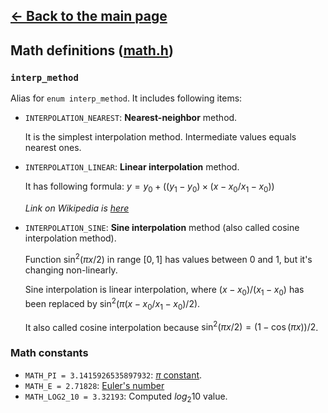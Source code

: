 ## [<- Back to the main page](../Main.md)

## Math definitions ([math.h](../../math.h))

### <code>interp_method</code>
Alias for <code>enum interp_method</code>. It includes following items:
- <code>INTERPOLATION_NEAREST</code>: **Nearest-neighbor** method.

    It is the simplest interpolation method.
    Intermediate values equals nearest ones.
    
- <code>INTERPOLATION_LINEAR</code>: **Linear interpolation** method.

    It has following formula: $y = y_{0}+((y_{1}-y_{0})\times(x-x_{0}/x_{1}-x_{0}))$
    
    *Link on Wikipedia is [here](https://en.wikipedia.org/wiki/Linear_interpolation)*

- <code>INTERPOLATION_SINE</code>: **Sine interpolation** method (also called cosine interpolation method).

    Function $\sin^2(\pi x / 2)$ in range $[0,1]$ has values between 0 and 1, but it's changing non-linearly.

    Sine interpolation is linear interpolation, where $(x-x_{0})/(x_{1}-x_{0})$ has been replaced by $\sin^2(\pi(x-x_{0}/x_{1}-x_{0})/2)$.

    It also called cosine interpolation because $\sin^2(\pi x/2) = (1-\cos(\pi x))/2$.

### Math constants

- <code>MATH_PI = 3.1415926535897932</code>: [$\pi$ constant](https://en.wikipedia.org/wiki/Pi). 
- <code>MATH_E = 2.71828</code>: [Euler's number](https://en.wikipedia.org/wiki/E_(mathematical_constant))
- <code>MATH_LOG2_10 = 3.32193</code>: Computed $log_{2} 10$ value.
